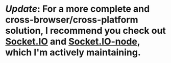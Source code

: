 # *Update*: For a more complete and cross-browser/cross-platform solution, I recommend you check out [Socket.IO](http://github.com/LearnBoost/Socket.IO) and [Socket.IO-node](http://github.com/LearnBoost/Socket.IO-node), which I'm actively maintaining.